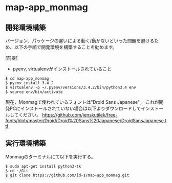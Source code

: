 # map-app_monmag

## 開発環境構築

バージョン、パッケージの違いによる動く/動かないといった問題を避けるため、以下の手順で開発環境を構築することを勧めます。

[前提]
* pyenv, virtualenvがインストールされていること

```
$ cd map-app_monmag
$ pyenv install 3.4.2
$ virtualenv -p ~/.pyenv/versions/3.4.2/bin/python3.4 env
$ source env/bin/activate
```

現在、Monmagで使われているフォントは"Droid Sans Japanese"。
これが開発PCにインストールされていない場合は以下よりダウンロードしてインストールしてください。
https://github.com/jenskutilek/free-fonts/blob/master/Droid/Droid%20Sans%20Japanese/DroidSansJapanese.ttf


## 実行環境構築

Monmagのターミナルにて以下を実行する。

```
$ sudo apt-get install python3-tk
$ cd ~/Git
$ git clone https://github.com/id-s/map-app_monmag.git
```
